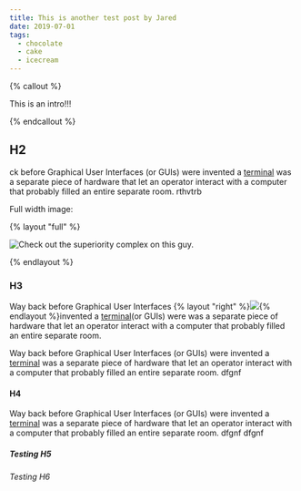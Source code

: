 ```yaml
---
title: This is another test post by Jared
date: 2019-07-01
tags:
  - chocolate
  - cake
  - icecream
---
```

{% callout %}

This is an intro!!!

{% endcallout %}

## H2

ck before Graphical User Interfaces (or GUIs) were invented a [terminal](https://en.wikipedia.org/wiki/Computer_terminal) was a separate piece of hardware that let an operator interact with a computer that probably filled an entire separate room. rthvtrb

Full width image: 

{% layout "full" %}

![Check out the superiority complex on this guy.](https://cdn-images-1.medium.com/max/2880/1*llscINoov8mOXmkcqayX4g.jpeg)

{% endlayout %}

### H3

Way back before Graphical User Interfaces {% layout "right" %}![](https://cdn-images-1.medium.com/max/2000/1*kHgrc8FpN1G04kH37_dnLw.jpeg){% endlayout %}invented a [terminal](https://en.wikipedia.org/wiki/Computer_terminal)(or GUIs) were  was a separate piece of hardware that let an operator interact with a computer that probably filled an entire separate room.

Way back before Graphical User Interfaces (or GUIs) were invented a [terminal](https://en.wikipedia.org/wiki/Computer_terminal) was a separate piece of hardware that let an operator interact with a computer that probably filled an entire separate room.
dfgnf

#### H4

Way back before Graphical User Interfaces (or GUIs) were invented a [terminal](https://en.wikipedia.org/wiki/Computer_terminal) was a separate piece of hardware that let an operator interact with a computer that probably filled an entire separate room.
dfgnf
dfgnf

##### Testing H5
###### Testing H6